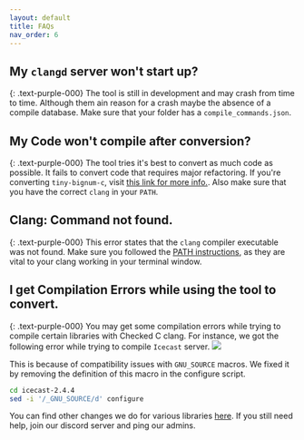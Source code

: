 ```yaml
---
layout: default
title: FAQs
nav_order: 6
---
```


## My `clangd` server won't start up?
{: .text-purple-000}
The tool is still in development and may crash from time to time. Although them ain reason for a crash maybe the absence of a compile database. Make sure that your folder has a `compile_commands.json`. 

## My Code won't compile after conversion?
{: .text-purple-000}
The tool tries it's best to convert as much code as possible. It fails to convert code that requires major refactoring. If you're converting `tiny-bignum-c`, visit [this link for more info.](https://github.com/secure-sw-dev/checkedc-tiny-bignum-c#initial-conversion). Also make sure that you have the correct `clang` in your `PATH`. 

## Clang: Command not found.
{: .text-purple-000}
This error states that the `clang` compiler executable was not found. Make sure you followed the [PATH instructions](https://purs3lab.github.io/3clsp/docs/installation/checkedC.html#path-instructions), as they are vital to your clang working in your terminal window.

## I get Compilation Errors while using the tool to convert.
{: .text-purple-000}
You may get some compilation errors while trying to compile certain libraries with Checked C clang. For instance, we got the following error while trying to compile `Icecast` server.
![](../../assets/images/compileerror.png)

This is because of compatibility issues with `GNU_SOURCE` macros. We fixed it by removing the definition of this macro in the configure script.

```sh
cd icecast-2.4.4
sed -i '/_GNU_SOURCE/d' configure
```

You can find other changes we do for various libraries [here](https://github.com/purs3lab/oopsla22-3c-artifact/blob/main/3c-actions-old-fork/.github/workflows/exhaustivestats.yml#L3231). If you still need help, join our discord server and ping our admins.
